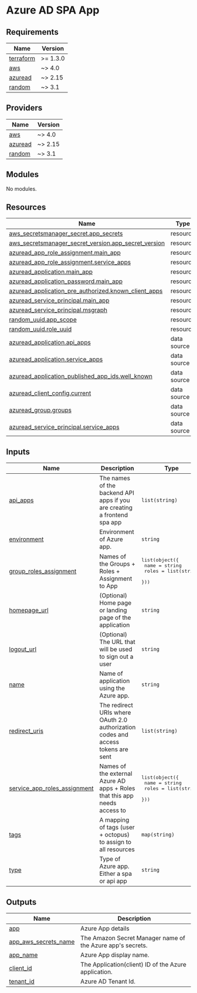 # Azure AD SPA App

<!-- markdownlint-disable MD033 MD013 MD041 -->

<!-- BEGINNING OF PRE-COMMIT-TERRAFORM DOCS HOOK -->
## Requirements

| Name | Version |
|------|---------|
| <a name="requirement_terraform"></a> [terraform](#requirement\_terraform) | >= 1.3.0 |
| <a name="requirement_aws"></a> [aws](#requirement\_aws) | ~> 4.0 |
| <a name="requirement_azuread"></a> [azuread](#requirement\_azuread) | ~> 2.15 |
| <a name="requirement_random"></a> [random](#requirement\_random) | ~> 3.1 |

## Providers

| Name | Version |
|------|---------|
| <a name="provider_aws"></a> [aws](#provider\_aws) | ~> 4.0 |
| <a name="provider_azuread"></a> [azuread](#provider\_azuread) | ~> 2.15 |
| <a name="provider_random"></a> [random](#provider\_random) | ~> 3.1 |

## Modules

No modules.

## Resources

| Name | Type |
|------|------|
| [aws_secretsmanager_secret.app_secrets](https://registry.terraform.io/providers/hashicorp/aws/latest/docs/resources/secretsmanager_secret) | resource |
| [aws_secretsmanager_secret_version.app_secret_version](https://registry.terraform.io/providers/hashicorp/aws/latest/docs/resources/secretsmanager_secret_version) | resource |
| [azuread_app_role_assignment.main_app](https://registry.terraform.io/providers/hashicorp/azuread/latest/docs/resources/app_role_assignment) | resource |
| [azuread_app_role_assignment.service_apps](https://registry.terraform.io/providers/hashicorp/azuread/latest/docs/resources/app_role_assignment) | resource |
| [azuread_application.main_app](https://registry.terraform.io/providers/hashicorp/azuread/latest/docs/resources/application) | resource |
| [azuread_application_password.main_app](https://registry.terraform.io/providers/hashicorp/azuread/latest/docs/resources/application_password) | resource |
| [azuread_application_pre_authorized.known_client_apps](https://registry.terraform.io/providers/hashicorp/azuread/latest/docs/resources/application_pre_authorized) | resource |
| [azuread_service_principal.main_app](https://registry.terraform.io/providers/hashicorp/azuread/latest/docs/resources/service_principal) | resource |
| [azuread_service_principal.msgraph](https://registry.terraform.io/providers/hashicorp/azuread/latest/docs/resources/service_principal) | resource |
| [random_uuid.app_scope](https://registry.terraform.io/providers/hashicorp/random/latest/docs/resources/uuid) | resource |
| [random_uuid.role_uuid](https://registry.terraform.io/providers/hashicorp/random/latest/docs/resources/uuid) | resource |
| [azuread_application.api_apps](https://registry.terraform.io/providers/hashicorp/azuread/latest/docs/data-sources/application) | data source |
| [azuread_application.service_apps](https://registry.terraform.io/providers/hashicorp/azuread/latest/docs/data-sources/application) | data source |
| [azuread_application_published_app_ids.well_known](https://registry.terraform.io/providers/hashicorp/azuread/latest/docs/data-sources/application_published_app_ids) | data source |
| [azuread_client_config.current](https://registry.terraform.io/providers/hashicorp/azuread/latest/docs/data-sources/client_config) | data source |
| [azuread_group.groups](https://registry.terraform.io/providers/hashicorp/azuread/latest/docs/data-sources/group) | data source |
| [azuread_service_principal.service_apps](https://registry.terraform.io/providers/hashicorp/azuread/latest/docs/data-sources/service_principal) | data source |

## Inputs

| Name | Description | Type | Default | Required |
|------|-------------|------|---------|:--------:|
| <a name="input_api_apps"></a> [api\_apps](#input\_api\_apps) | The names of the backend API apps if you are creating a frontend spa app | `list(string)` | `[]` | no |
| <a name="input_environment"></a> [environment](#input\_environment) | Environment of Azure app. | `string` | n/a | yes |
| <a name="input_group_roles_assignment"></a> [group\_roles\_assignment](#input\_group\_roles\_assignment) | Names of the Groups + Roles + Assignment to App | <pre>list(object({<br>    name  = string<br>    roles = list(string)<br>  }))</pre> | `[]` | no |
| <a name="input_homepage_url"></a> [homepage\_url](#input\_homepage\_url) | (Optional) Home page or landing page of the application | `string` | `null` | no |
| <a name="input_logout_url"></a> [logout\_url](#input\_logout\_url) | (Optional) The URL that will be used to sign out a user | `string` | `null` | no |
| <a name="input_name"></a> [name](#input\_name) | Name of application using the Azure app. | `string` | n/a | yes |
| <a name="input_redirect_uris"></a> [redirect\_uris](#input\_redirect\_uris) | The redirect URIs where OAuth 2.0 authorization codes and access tokens are sent | `list(string)` | `[]` | no |
| <a name="input_service_app_roles_assignment"></a> [service\_app\_roles\_assignment](#input\_service\_app\_roles\_assignment) | Names of the external Azure AD apps + Roles that this app needs access to | <pre>list(object({<br>    name  = string<br>    roles = list(string)<br>  }))</pre> | `[]` | no |
| <a name="input_tags"></a> [tags](#input\_tags) | A mapping of tags (user + octopus) to assign to all resources | `map(string)` | n/a | yes |
| <a name="input_type"></a> [type](#input\_type) | Type of Azure app. Either a spa or api app | `string` | n/a | yes |

## Outputs

| Name | Description |
|------|-------------|
| <a name="output_app"></a> [app](#output\_app) | Azure App details |
| <a name="output_app_aws_secrets_name"></a> [app\_aws\_secrets\_name](#output\_app\_aws\_secrets\_name) | The Amazon Secret Manager name of the Azure app's secrets. |
| <a name="output_app_name"></a> [app\_name](#output\_app\_name) | Azure App display name. |
| <a name="output_client_id"></a> [client\_id](#output\_client\_id) | The Application(client) ID of the Azure application. |
| <a name="output_tenant_id"></a> [tenant\_id](#output\_tenant\_id) | Azure AD Tenant Id. |
<!-- END OF PRE-COMMIT-TERRAFORM DOCS HOOK -->
